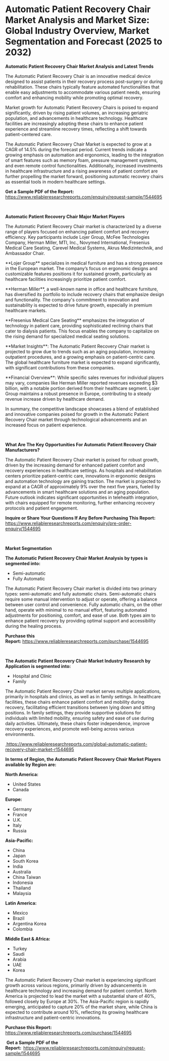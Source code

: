<p><h1>Automatic Patient Recovery Chair Market Analysis and Market Size: Global Industry Overview, Market Segmentation and Forecast (2025 to 2032)</h1></p><p><strong>Automatic Patient Recovery Chair Market Analysis and Latest Trends</strong></p>
<p><p>The Automatic Patient Recovery Chair is an innovative medical device designed to assist patients in their recovery process post-surgery or during rehabilitation. These chairs typically feature automated functionalities that enable easy adjustments to accommodate various patient needs, ensuring comfort and enhancing mobility while promoting optimal recovery. </p><p>Market growth for Automatic Patient Recovery Chairs is poised to expand significantly, driven by rising patient volumes, an increasing geriatric population, and advancements in healthcare technology. Healthcare facilities are increasingly adopting these chairs to enhance patient experience and streamline recovery times, reflecting a shift towards patient-centered care. </p><p>The Automatic Patient Recovery Chair Market is expected to grow at a CAGR of 14.5% during the forecast period. Current trends indicate a growing emphasis on automation and ergonomics, leading to the integration of smart features such as memory foam, pressure management systems, and even remote control functionalities. Additionally, increased investments in healthcare infrastructure and a rising awareness of patient comfort are further propelling the market forward, positioning automatic recovery chairs as essential tools in modern healthcare settings.</p></p>
<p><strong>Get a Sample PDF of the Report:&nbsp;</strong> <a href="https://www.reliableresearchreports.com/enquiry/request-sample/1544695?utm_campaign=2809&utm_medium=2&utm_source=Github&utm_content=ia&utm_term=14042025&utm_id=automatic-patient-recovery-chair">https://www.reliableresearchreports.com/enquiry/request-sample/1544695</a></p>
<p>&nbsp;</p>
<p><strong>Automatic Patient Recovery Chair Major Market Players</strong></p>
<p><p>The Automatic Patient Recovery Chair market is characterized by a diverse range of players focused on enhancing patient comfort and recovery efficiency. Key participants include Lojer Group, McFee Technologies Company, Herman Miller, MTI, Inc., Novymed International, Fresenius Medical Care Seating, Carevel Medical Systems, Akrus Medizintechnik, and Ambassador Chair.</p><p>**Lojer Group** specializes in medical furniture and has a strong presence in the European market. The company’s focus on ergonomic designs and customizable features positions it for sustained growth, particularly as healthcare facilities increasingly prioritize patient comfort.</p><p>**Herman Miller**, a well-known name in office and healthcare furniture, has diversified its portfolio to include recovery chairs that emphasize design and functionality. The company's commitment to innovation and sustainability is expected to drive future growth, especially in premium healthcare markets.</p><p>**Fresenius Medical Care Seating** emphasizes the integration of technology in patient care, providing sophisticated reclining chairs that cater to dialysis patients. This focus enables the company to capitalize on the rising demand for specialized medical seating solutions.</p><p>**Market Insights**: The Automatic Patient Recovery Chair market is projected to grow due to trends such as an aging population, increasing outpatient procedures, and a growing emphasis on patient-centric care. The global healthcare furniture market is expected to expand significantly, with significant contributions from these companies.</p><p>**Financial Overview**: While specific sales revenues for individual players may vary, companies like Herman Miller reported revenues exceeding $3 billion, with a notable portion derived from their healthcare segment. Lojer Group maintains a robust presence in Europe, contributing to a steady revenue increase driven by healthcare demand.</p><p>In summary, the competitive landscape showcases a blend of established and innovative companies poised for growth in the Automatic Patient Recovery Chair market through technological advancements and an increased focus on patient experience.</p></p>
<p>&nbsp;</p>
<p><strong>What Are The Key Opportunities For Automatic Patient Recovery Chair Manufacturers?</strong></p>
<p><p>The Automatic Patient Recovery Chair market is poised for robust growth, driven by the increasing demand for enhanced patient comfort and recovery experiences in healthcare settings. As hospitals and rehabilitation centers prioritize patient-centric care, innovations in ergonomic designs and automation technology are gaining traction. The market is projected to expand at a CAGR of approximately 9% over the next five years, fueled by advancements in smart healthcare solutions and an aging population. Future outlook indicates significant opportunities in telehealth integration, with chairs equipped for remote monitoring, further enhancing recovery protocols and patient engagement.</p></p>
<p><strong>Inquire or Share Your Questions If Any Before Purchasing This Report:</strong> <a href="https://www.reliableresearchreports.com/enquiry/pre-order-enquiry/1544695?utm_campaign=2809&utm_medium=2&utm_source=Github&utm_content=ia&utm_term=14042025&utm_id=automatic-patient-recovery-chair">https://www.reliableresearchreports.com/enquiry/pre-order-enquiry/1544695</a></p>
<p>&nbsp;</p>
<p><strong>Market Segmentation</strong></p>
<p><strong>The Automatic Patient Recovery Chair Market Analysis by types is segmented into:</strong></p>
<p><ul><li>Semi-automatic</li><li>Fully Automatic</li></ul></p>
<p><p>The Automatic Patient Recovery Chair market is divided into two primary types: semi-automatic and fully automatic chairs. Semi-automatic chairs require some manual intervention to adjust or operate, offering a balance between user control and convenience. Fully automatic chairs, on the other hand, operate with minimal to no manual effort, featuring automated adjustments for positioning, comfort, and ease of use. Both types aim to enhance patient recovery by providing optimal support and accessibility during the healing process.</p></p>
<p><strong>Purchase this Report:&nbsp;</strong><a href="https://www.reliableresearchreports.com/purchase/1544695?utm_campaign=2809&utm_medium=2&utm_source=Github&utm_content=ia&utm_term=14042025&utm_id=automatic-patient-recovery-chair">https://www.reliableresearchreports.com/purchase/1544695</a></p>
<p>&nbsp;</p>
<p><strong>The Automatic Patient Recovery Chair Market Industry Research by Application is segmented into:</strong></p>
<p><ul><li>Hospital and Clinic</li><li>Family</li></ul></p>
<p><p>The Automatic Patient Recovery Chair market serves multiple applications, primarily in hospitals and clinics, as well as in family settings. In healthcare facilities, these chairs enhance patient comfort and mobility during recovery, facilitating efficient transitions between lying down and sitting positions. In family settings, they provide supportive solutions for individuals with limited mobility, ensuring safety and ease of use during daily activities. Ultimately, these chairs foster independence, improve recovery experiences, and promote well-being across various environments.</p></p>
<p><a href="https://www.reliableresearchreports.com/global-automatic-patient-recovery-chair-market-r1544695?utm_campaign=2809&utm_medium=2&utm_source=Github&utm_content=ia&utm_term=14042025&utm_id=automatic-patient-recovery-chair">&nbsp;https://www.reliableresearchreports.com/global-automatic-patient-recovery-chair-market-r1544695</a></p>
<p><strong>In terms of Region, the Automatic Patient Recovery Chair Market Players available by Region are:</strong></p>
<p>
    <p> <strong> North America: </strong>
        <ul>
            <li>United States</li>
            <li>Canada</li>
        </ul>
        </p> 
    <p> <strong> Europe: </strong>
        <ul>
            <li>Germany</li>
            <li>France</li>
            <li>U.K.</li>
            <li>Italy</li>
            <li>Russia</li>
        </ul>
        </p> 
    <p> <strong> Asia-Pacific: </strong>
        <ul>
            <li>China</li>
            <li>Japan</li>
            <li>South Korea</li>
            <li>India</li>
            <li>Australia</li>
            <li>China Taiwan</li>
            <li>Indonesia</li>
            <li>Thailand</li>
            <li>Malaysia</li>
        </ul>
        </p> 
    <p> <strong> Latin America: </strong>
        <ul>
            <li>Mexico</li>
            <li>Brazil</li>
            <li>Argentina Korea</li>
            <li>Colombia</li>
        </ul>
        </p> 
    <p> <strong> Middle East & Africa: </strong>
        <ul>
            <li>Turkey</li>
            <li>Saudi</li>
            <li>Arabia</li>
            <li>UAE</li>
            <li>Korea</li>
        </ul>
    </p>
    </p>
<p><p>The Automatic Patient Recovery Chair market is experiencing significant growth across various regions, primarily driven by advancements in healthcare technology and increasing demand for patient comfort. North America is projected to lead the market with a substantial share of 40%, followed closely by Europe at 30%. The Asia-Pacific region is rapidly emerging, anticipated to capture 20% of the market share, while China is expected to contribute around 10%, reflecting its growing healthcare infrastructure and patient-centric innovations.</p></p>
<p><strong>Purchase this Report: </strong><a href="https://www.reliableresearchreports.com/purchase/1544695?utm_campaign=2809&utm_medium=2&utm_source=Github&utm_content=ia&utm_term=14042025&utm_id=automatic-patient-recovery-chair">https://www.reliableresearchreports.com/purchase/1544695</a></p>
<p>&nbsp;<strong>Get a Sample PDF of the Report:&nbsp;&nbsp;</strong><a href="https://www.reliableresearchreports.com/enquiry/request-sample/1544695?utm_campaign=2809&utm_medium=2&utm_source=Github&utm_content=ia&utm_term=14042025&utm_id=automatic-patient-recovery-chair">https://www.reliableresearchreports.com/enquiry/request-sample/1544695</a></p>
<p><strong></strong></p>
<p><p></p><p></p><p></p></p>